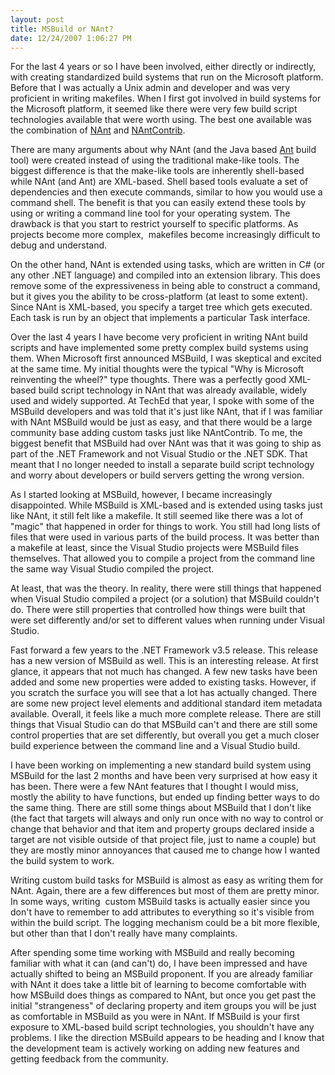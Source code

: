 ```yaml
---
layout: post
title: MSBuild or NAnt?
date: 12/24/2007 1:06:27 PM
---
```


For the last 4 years or so I have been involved, either directly or indirectly, with creating standardized build systems that run on the Microsoft platform. Before that I was actually a Unix admin and developer and was very proficient in writing makefiles. When I first got involved in build systems for the Microsoft platform, it seemed like there were very few build script technologies available that were worth using. The best one available was the combination of [NAnt](http://nant.sourceforge.net/) and [NAntContrib](http://nantcontrib.sourceforge.net/). 

There are many arguments about why NAnt (and the Java based [Ant](http://ant.apache.org/manual/) build tool) were created instead of using the traditional make-like tools. The biggest difference is that the make-like tools are inherently shell-based while NAnt (and Ant) are XML-based. Shell based tools evaluate a set of dependencies and then execute commands, similar to how you would use a command shell. The benefit is that you can easily extend these tools by using or writing a command line tool for your operating system. The drawback is that you start to restrict yourself to specific platforms. As projects become more complex,  makefiles become increasingly difficult to debug and understand.

On the other hand, NAnt is extended using tasks, which are written in C# (or any other .NET language) and compiled into an extension library. This does remove some of the expressiveness in being able to construct a command, but it gives you the ability to be cross-platform (at least to some extent). Since NAnt is XML-based, you specify a target tree which gets executed. Each task is run by an object that implements a particular Task interface.

Over the last 4 years I have become very proficient in writing NAnt build scripts and have implemented some pretty complex build systems using them. When Microsoft first announced MSBuild, I was skeptical and excited at the same time. My initial thoughts were the typical "Why is Microsoft reinventing the wheel?" type thoughts. There was a perfectly good XML-based build script technology in NAnt that was already available, widely used and widely supported. At TechEd that year, I spoke with some of the MSBuild developers and was told that it's just like NAnt, that if I was familiar with NAnt MSBuild would be just as easy, and that there would be a large community base adding custom tasks just like NAntContrib. To me, the biggest benefit that MSBuild had over NAnt was that it was going to ship as part of the .NET Framework and not Visual Studio or the .NET SDK. That meant that I no longer needed to install a separate build script technology and worry about developers or build servers getting the wrong version.

As I started looking at MSBuild, however, I became increasingly disappointed. While MSBuild is XML-based and is extended using tasks just like NAnt, it still felt like a makefile. It still seemed like there was a lot of "magic" that happened in order for things to work. You still had long lists of files that were used in various parts of the build process. It was better than a makefile at least, since the Visual Studio projects were MSBuild files themselves. That allowed you to compile a project from the command line the same way Visual Studio compiled the project. 

At least, that was the theory. In reality, there were still things that happened when Visual Studio compiled a project (or a solution) that MSBuild couldn't do. There were still properties that controlled how things were built that were set differently and/or set to different values when running under Visual Studio.

Fast forward a few years to the .NET Framework v3.5 release. This release has a new version of MSBuild as well. This is an interesting release. At first glance, it appears that not much has changed. A few new tasks have been added and some new properties were added to existing tasks. However, if you scratch the surface you will see that a lot has actually changed. There are some new project level elements and additional standard item metadata available. Overall, it feels like a much more complete release. There are still things that Visual Studio can do that MSBuild can't and there are still some control properties that are set differently, but overall you get a much closer build experience between the command line and a Visual Studio build.

I have been working on implementing a new standard build system using MSBuild for the last 2 months and have been very surprised at how easy it has been. There were a few NAnt features that I thought I would miss, mostly the ability to have functions, but ended up finding better ways to do the same thing. There are still some things about MSBuild that I don't like (the fact that targets will always and only run once with no way to control or change that behavior and that item and property groups declared inside a target are not visible outside of that project file, just to name a couple) but they are mostly minor annoyances that caused me to change how I wanted the build system to work.

Writing custom build tasks for MSBuild is almost as easy as writing them for NAnt. Again, there are a few differences but most of them are pretty minor. In some ways, writing  custom MSBuild tasks is actually easier since you don't have to remember to add attributes to everything so it's visible from within the build script. The logging mechanism could be a bit more flexible, but other than that I don't really have many complaints.

After spending some time working with MSBuild and really becoming familiar with what it can (and can't) do, I have been impressed and have actually shifted to being an MSBuild proponent. If you are already familiar with NAnt it does take a little bit of learning to become comfortable with how MSBuild does things as compared to NAnt, but once you get past the initial "strangeness" of declaring property and item groups you will be just as comfortable in MSBuild as you were in NAnt. If MSBuild is your first exposure to XML-based build script technologies, you shouldn't have any problems. I like the direction MSBuild appears to be heading and I know that the development team is actively working on adding new features and getting feedback from the community.
